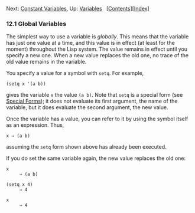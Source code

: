 <!-- This is the GNU Emacs Lisp Reference Manual
corresponding to Emacs version 27.2.

Copyright (C) 1990-1996, 1998-2021 Free Software Foundation,
Inc.

Permission is granted to copy, distribute and/or modify this document
under the terms of the GNU Free Documentation License, Version 1.3 or
any later version published by the Free Software Foundation; with the
Invariant Sections being "GNU General Public License," with the
Front-Cover Texts being "A GNU Manual," and with the Back-Cover
Texts as in (a) below.  A copy of the license is included in the
section entitled "GNU Free Documentation License."

(a) The FSF's Back-Cover Text is: "You have the freedom to copy and
modify this GNU manual.  Buying copies from the FSF supports it in
developing GNU and promoting software freedom." -->

<!-- Created by GNU Texinfo 6.7, http://www.gnu.org/software/texinfo/ -->

Next: [Constant Variables](Constant-Variables.html), Up: [Variables](Variables.html)   \[[Contents](index.html#SEC_Contents "Table of contents")]\[[Index](Index.html "Index")]

### 12.1 Global Variables

The simplest way to use a variable is *globally*. This means that the variable has just one value at a time, and this value is in effect (at least for the moment) throughout the Lisp system. The value remains in effect until you specify a new one. When a new value replaces the old one, no trace of the old value remains in the variable.

You specify a value for a symbol with `setq`. For example,

    (setq x '(a b))

gives the variable `x` the value `(a b)`. Note that `setq` is a special form (see [Special Forms](Special-Forms.html)); it does not evaluate its first argument, the name of the variable, but it does evaluate the second argument, the new value.

Once the variable has a value, you can refer to it by using the symbol itself as an expression. Thus,

    x ⇒ (a b)

assuming the `setq` form shown above has already been executed.

If you do set the same variable again, the new value replaces the old one:

    x
         ⇒ (a b)

<!---->

    (setq x 4)
         ⇒ 4

<!---->

    x
         ⇒ 4
